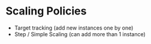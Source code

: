 # Scaling Policies

- Target tracking (add new instances one by one)
- Step / Simple Scaling (can add more than 1 instance)

